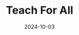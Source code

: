 ---  
layout: startup_page  
title: "Teach For All"  
id: "teachforall.org"  
permalink: "/teachforallteachforall.org10032024/"  
website: "https://teachforall.org/"  
funding_round: "Grant"  
funding_amount: "$1.8M"  
investors: "Alcoa Foundation"  
about: "Teach For All is a global network of independent organizations committed to developing leadership to ensure all children can fulfill their potential. They recruit and develop promising leaders to teach in under-resourced schools and communities. Their work focuses on teacher wellbeing and improved student outcomes."  
markets: "Education"  
hq: "New York, New York, United States"  
founded_year: "2007"  
linkedin: "https://www.linkedin.com/company/teach-for-all"  
twitter: ""  
instagram: ""  
facebook: ""  
crunchbase: ""  
pitchbook: ""  

date_display: "03-Oct-2024"  
date: "2024-10-03"

# SEO Optimization  
meta_title: "Teach For All - Grant Funding ($1.8M)"  
meta_description: "Teach For All, Teach For All is a global network of independent organizations committed to developing leadership to ensure all children can fulfill their potential. ..."  
meta_keywords: "Teach For All, Education, Grant funding"  
canonical_url: "https://startup.projectstartups.com/teachforallteachforall.org10032024/"  
---